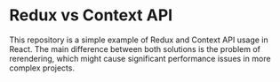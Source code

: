 # Redux vs Context API

This repository is a simple example of Redux and Context API usage in React. The main difference between both solutions is the problem of rerendering, which might cause significant performance issues in more complex projects. 






